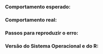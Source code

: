 ### Comportamento esperado:

### Comportamento real:

### Passos para reproduzir o erro:

### Versão do Sistema Operacional e do R:
